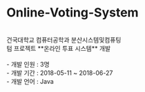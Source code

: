 # Online-Voting-System
<br>
건국대학교 컴퓨터공학과 분산시스템및컴퓨팅 <br>
텀 프로젝트 **온라인 투표 시스템** 개발 <br>
<br>
 - 개발 인원 : 3명 <br>
 - 개발 기간 : 2018-05-11 ~ 2018-06-27 <br>
 - 개발 언어 : Java <br>

